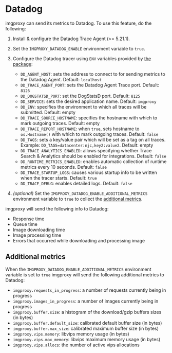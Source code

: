 # Datadog

imgproxy can send its metrics to Datadog. To use this feature, do the following:

1. Install & configure the Datadog Trace Agent (>= 5.21.1).
2. Set the `IMGPROXY_DATADOG_ENABLE` environment variable to `true`.
3. Configure the Datadog tracer using `ENV` variables provided by [the package](https://github.com/DataDog/dd-trace-go):

    * `DD_AGENT_HOST`: sets the address to connect to for sending metrics to the Datadog Agent. Default: `localhost`
    * `DD_TRACE_AGENT_PORT`: sets the Datadog Agent Trace port. Default: `8126`
    * `DD_DOGSTATSD_PORT`: set the DogStatsD port. Default: `8125`
    * `DD_SERVICE`: sets the desired application name. Default: `imgproxy`
    * `DD_ENV`: specifies the environment to which all traces will be submitted. Default: empty
    * `DD_TRACE_SOURCE_HOSTNAME`: specifies the hostname with which to mark outgoing traces. Default: empty
    * `DD_TRACE_REPORT_HOSTNAME`: when `true`, sets hostname to `os.Hostname()` with which to mark outgoing traces. Default: `false`
    * `DD_TAGS`: sets a key/value pair which will be set as a tag on all traces. Example: `DD_TAGS=datacenter:njc,key2:value2`. Default: empty
    * `DD_TRACE_ANALYTICS_ENABLED`: allows specifying whether Trace Search & Analytics should be enabled for integrations. Default: `false`
    * `DD_RUNTIME_METRICS_ENABLED`: enables automatic collection of runtime metrics every 10 seconds. Default: `false`
    * `DD_TRACE_STARTUP_LOGS`: causes various startup info to be written when the tracer starts. Default: `true`
    * `DD_TRACE_DEBUG`: enables detailed logs. Default: `false`
4. _(optional)_ Set the `IMGPROXY_DATADOG_ENABLE_ADDITIONAL_METRICS` environment variable to `true` to collect the [additional metrics](#additional-metrics).

imgproxy will send the following info to Datadog:

* Response time
* Queue time
* Image downloading time
* Image processing time
* Errors that occurred while downloading and processing image

## Additional metrics

When the `IMGPROXY_DATADOG_ENABLE_ADDITIONAL_METRICS` environment variable is set to `true` imgproxy will send the following additional metrics to Datadog:

* `imgproxy.requests_in_progress`: a number of requests currently being in progress
* `imgproxy.images_in_progress`: a number of images currently being in progress
* `imgproxy.buffer.size`: a histogram of the download/gzip buffers sizes (in bytes)
* `imgproxy.buffer.default_size`: calibrated default buffer size (in bytes)
* `imgproxy.buffer.max_size`: calibrated maximum buffer size (in bytes)
* `imgproxy.vips.memory`: libvips memory usage (in bytes)
* `imgproxy.vips.max_memory`: libvips maximum memory usage (in bytes)
* `imgproxy.vips.allocs`: the number of active vips allocations
